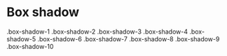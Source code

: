 # Box shadow

.box-shadow-1
.box-shadow-2
.box-shadow-3
.box-shadow-4
.box-shadow-5
.box-shadow-6
.box-shadow-7
.box-shadow-8
.box-shadow-9
.box-shadow-10
